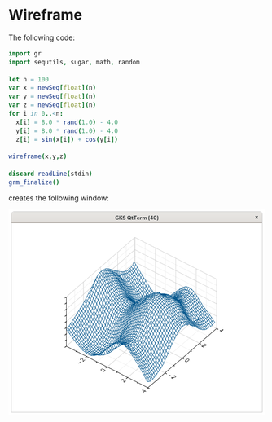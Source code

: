 # Wireframe

The following code:
```nim
import gr
import sequtils, sugar, math, random

let n = 100
var x = newSeq[float](n)
var y = newSeq[float](n)
var z = newSeq[float](n)
for i in 0..<n:
  x[i] = 8.0 * rand(1.0) - 4.0
  y[i] = 8.0 * rand(1.0) - 4.0
  z[i] = sin(x[i]) + cos(y[i])

wireframe(x,y,z)

discard readLine(stdin)
grm_finalize()
```

creates the following window:

![Wireframe](imgs/wireframe.png)


